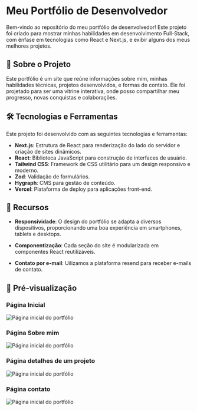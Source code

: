 # Meu Portfólio de Desenvolvedor

Bem-vindo ao repositório do meu portfólio de desenvolvedor! Este projeto foi criado para mostrar minhas habilidades em desenvolvimento Full-Stack, com ênfase em tecnologias como React e Next.js, e exibir alguns dos meus melhores projetos.

## 📜 Sobre o Projeto

Este portfólio é um site que reúne informações sobre mim, minhas habilidades técnicas, projetos desenvolvidos, e formas de contato. Ele foi projetado para ser uma vitrine interativa, onde posso compartilhar meu progresso, novas conquistas e colaborações.

## 🛠️ Tecnologias e Ferramentas

Este projeto foi desenvolvido com as seguintes tecnologias e ferramentas:

- **Next.js**: Estrutura de React para renderização do lado do servidor e criação de sites dinâmicos.
- **React**: Biblioteca JavaScript para construção de interfaces de usuário.
- **Tailwind CSS**: Framework de CSS utilitário para um design responsivo e moderno.
- **Zod**: Validação de formulários.
- **Hygraph**: CMS para gestão de conteúdo.
- **Vercel**: Plataforma de deploy para aplicações front-end.

## 🚀 Recursos

- **Responsividade**: O design do portfólio se adapta a diversos dispositivos, proporcionando uma boa experiência em smartphones, tablets e desktops.
- **Componentização**: Cada seção do site é modularizada em componentes React reutilizáveis.

- **Contato por e-mail**: Uilizamos a plataforma resend para receber e-mails de contato.

## 📸 Pré-visualização

### Página Inicial

![Página inicial do portfólio](public/images/homepage-preview.jpg)

### Página Sobre mim

![Página inicial do portfólio](public/images/aboutPage-preview.jpg)

### Página detalhes de um projeto

![Página inicial do portfólio](public/images/detailsProject-preview.jpg)

### Página contato

![Página inicial do portfólio](public/images/contactPage-preview.jpg)
